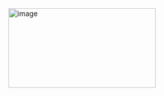 <img width="293" height="159" alt="image" src="https://github.com/user-attachments/assets/d8c9e6b8-9f46-40d0-82e2-3303a485d0f2" />
